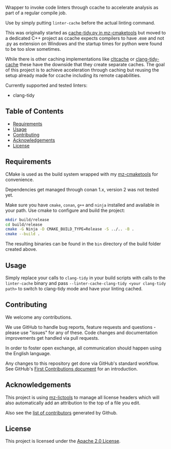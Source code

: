 Wrapper to invoke code linters through ccache to accelerate analysis as part of a regular compile job.

Use by simply putting `linter-cache` before the actual linting command.

This was originally started as [cache-tidy.py in mz-cmaketools](https://github.com/emzeat/mz-cmaketools/blob/master/cache-tidy.py)
but moved to a dedicated C++ project as ccache expects compilers to have .exe and not .py as extension on Windows
and the startup times for python were found to be too slow sometimes.

While there is other caching implementations like [cltcache](https://github.com/freedick/cltcache)
or [clang-tidy-cache](https://github.com/ejfitzgerald/clang-tidy-cache) these
have the downside that they create separate caches. The goal of this project is
to achieve acceleration through caching but reusing the setup already made for
ccache including its remote capabilities.

Currently supported and tested linters:
* clang-tidy

## Table of Contents

- [Requirements](#requirements)
- [Usage](#usage)
- [Contributing](#contributing)
- [Acknowledgements](#acknowledgements)
- [License](#license)

## Requirements

CMake is used as the build system wrapped with my [mz-cmaketools](https://emzeat.de/mz-cmaketools) for convenience.

Dependencies get managed through conan 1.x, version 2 was not tested yet.

Make sure you have `cmake`, `conan`, `g++` and `ninja` installed and available in your path. Use cmake to configure and build the project:
```bash
mkdir build/release
cd build/release
cmake -G Ninja -D CMAKE_BUILD_TYPE=Release -S ../.. -B .
cmake --build .
```

The resulting binaries can be found in the `bin` directory of the build folder created above.

## Usage

Simply replace your calls to `clang-tidy` in your build scripts with calls to the
`linter-cache` binary and pass `--linter-cache-clang-tidy <your clang-tidy path>`
to switch to clang-tidy mode and have your linting cached.

## Contributing

We welcome any contributions.

We use GitHub to handle bug reports, feature requests and questions - please use "issues" for any of these. Code changes
and documentation improvements get handled via pull requests.

In order to foster open exchange, all communication should happen
using the English language.

Any changes to this repository get done via GitHub's standard workflow. See GitHub's [First Contributions document](https://github.com/firstcontributions/first-contributions) for an introduction.


## Acknowledgements

This project is using [mz-lictools](https://github.com/emzeat/mz-lictools) to
manage all license headers which will also automatically add an attribution
to the top of a file you edit.

Also see the [list of contributors](https://github.com/emzeat/linter-cache/graphs/contributors) generated by Github.

## License

This project is licensed under the [Apache 2.0 License](LICENSE).
